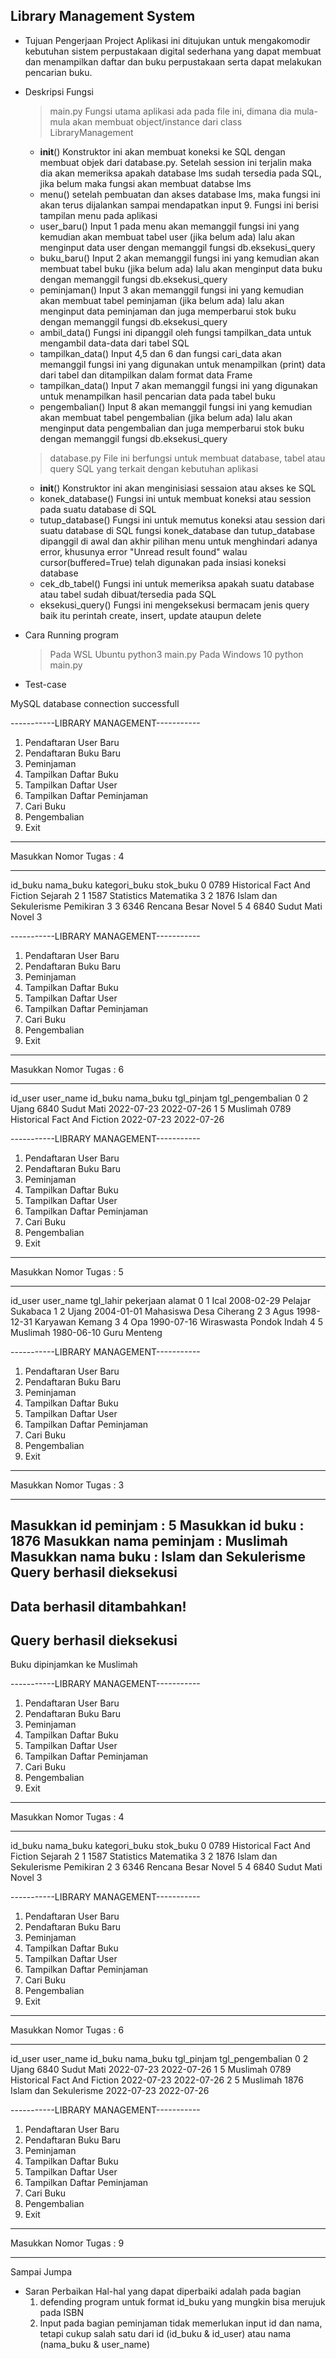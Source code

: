 ## Library Management System

- Tujuan Pengerjaan Project
  Aplikasi ini ditujukan untuk mengakomodir kebutuhan sistem perpustakaan digital sederhana yang dapat membuat dan
  menampilkan daftar dan buku perpustakaan serta dapat melakukan pencarian buku.

- Deskripsi Fungsi
  > main.py
    Fungsi utama aplikasi ada pada file ini, dimana dia mula-mula akan membuat object/instance dari class
    LibraryManagement
    * __init__()
      Konstruktor ini akan membuat koneksi ke SQL dengan membuat objek dari database.py. Setelah session ini terjalin
      maka dia akan memeriksa apakah database lms sudah tersedia pada SQL, jika belum maka fungsi akan membuat databse 
      lms
    * menu()
      setelah pembuatan dan akses database lms, maka fungsi ini akan terus dijalankan sampai mendapatkan input 9. 
      Fungsi ini berisi tampilan menu pada aplikasi
    * user_baru()
      Input 1 pada menu akan memanggil fungsi ini yang kemudian akan membuat tabel user (jika belum ada) lalu akan      
	  menginput data user dengan memanggil fungsi db.eksekusi_query
    * buku_baru()
	  Input 2 akan memanggil fungsi ini yang kemudian akan membuat tabel buku (jika belum ada) lalu akan menginput data 
      buku dengan memanggil fungsi db.eksekusi_query
    * peminjaman()
	  Input 3 akan memanggil fungsi ini yang kemudian akan membuat tabel peminjaman (jika belum ada) lalu akan menginput 
      data peminjaman dan juga memperbarui stok buku dengan memanggil fungsi db.eksekusi_query
    * ambil_data()
	  Fungsi ini dipanggil oleh fungsi tampilkan_data untuk mengambil data-data dari tabel SQL
	* tampilkan_data()
	  Input 4,5 dan 6 dan fungsi cari_data akan memanggil fungsi ini yang digunakan untuk menampilkan (print) data dari
	  tabel dan ditampilkan dalam format data Frame
	* tampilkan_data()
	  Input 7 akan memanggil fungsi ini yang digunakan untuk menampilkan hasil pencarian data pada tabel buku
    * pengembalian()
	  Input 8 akan memanggil fungsi ini yang kemudian akan membuat tabel pengembalian (jika belum ada) lalu akan menginput 
      data pengembalian dan juga memperbarui stok buku dengan memanggil fungsi db.eksekusi_query
  > database.py
    File ini berfungsi untuk membuat database, tabel atau query SQL yang terkait dengan kebutuhan aplikasi
	* __init__()
      Konstruktor ini akan menginisiasi sessaion atau akses ke SQL
	* konek_database()
	  Fungsi ini untuk membuat koneksi atau session pada suatu database di SQL
	* tutup_database()
	  Fungsi ini untuk memutus koneksi atau session dari suatu database di SQL
	  fungsi konek_database dan tutup_database dipanggil di awal dan akhir pilihan menu untuk menghindari adanya error, 
	  khusunya error "Unread result found" walau cursor(buffered=True) telah digunakan pada insiasi koneksi database
	* cek_db_tabel()
	  Fungsi ini untuk memeriksa apakah suatu database atau tabel sudah dibuat/tersedia pada SQL
	* eksekusi_query()
	  Fungsi ini mengeksekusi bermacam jenis query baik itu perintah create, insert, update ataupun delete
	  
- Cara Running program
  > Pada WSL Ubuntu
    python3 main.py 
  > Pada Windows 10
    python main.py

- Test-case

MySQL database connection successfull

-----------LIBRARY MANAGEMENT-----------
  1. Pendaftaran User Baru
  2. Pendaftaran Buku Baru
  3. Peminjaman
  4. Tampilkan Daftar Buku
  5. Tampilkan Daftar User
  6. Tampilkan Daftar Peminjaman
  7. Cari Buku
  8. Pengembalian
  9. Exit
----------------------------------------
Masukkan Nomor Tugas : 4

----------------------------------------------------
  id_buku                    nama_buku kategori_buku  stok_buku
0    0789  Historical Fact And Fiction       Sejarah          2
1    1587                   Statistics    Matematika          3
2    1876        Islam dan Sekulerisme     Pemikiran          3
3    6346                Rencana Besar         Novel          5
4    6840                   Sudut Mati         Novel          3

-----------LIBRARY MANAGEMENT-----------
  1. Pendaftaran User Baru
  2. Pendaftaran Buku Baru
  3. Peminjaman
  4. Tampilkan Daftar Buku
  5. Tampilkan Daftar User
  6. Tampilkan Daftar Peminjaman
  7. Cari Buku
  8. Pengembalian
  9. Exit
----------------------------------------
Masukkan Nomor Tugas : 6

----------------------------------------------------
   id_user user_name id_buku                    nama_buku  tgl_pinjam tgl_pengembalian
0        2     Ujang    6840                   Sudut Mati  2022-07-23       2022-07-26
1        5  Muslimah    0789  Historical Fact And Fiction  2022-07-23       2022-07-26

-----------LIBRARY MANAGEMENT-----------
  1. Pendaftaran User Baru
  2. Pendaftaran Buku Baru
  3. Peminjaman
  4. Tampilkan Daftar Buku
  5. Tampilkan Daftar User
  6. Tampilkan Daftar Peminjaman
  7. Cari Buku
  8. Pengembalian
  9. Exit
----------------------------------------
Masukkan Nomor Tugas : 5

----------------------------------------------------
   id_user user_name   tgl_lahir   pekerjaan         alamat
0        1      Ical  2008-02-29     Pelajar       Sukabaca
1        2     Ujang  2004-01-01   Mahasiswa  Desa Ciherang
2        3      Agus  1998-12-31    Karyawan         Kemang
3        4       Opa  1990-07-16  Wiraswasta  Pondok Indah
4        5  Muslimah  1980-06-10        Guru        Menteng

-----------LIBRARY MANAGEMENT-----------
  1. Pendaftaran User Baru
  2. Pendaftaran Buku Baru
  3. Peminjaman
  4. Tampilkan Daftar Buku
  5. Tampilkan Daftar User
  6. Tampilkan Daftar Peminjaman
  7. Cari Buku
  8. Pengembalian
  9. Exit
----------------------------------------
Masukkan Nomor Tugas : 3

----------------------------------------------------
Masukkan id peminjam : 5
Masukkan id buku : 1876
Masukkan nama peminjam : Muslimah
Masukkan nama buku : Islam dan Sekulerisme
Query berhasil dieksekusi
--------------------------
Data berhasil ditambahkan!
--------------------------
Query berhasil dieksekusi
--------------------------
Buku dipinjamkan ke Muslimah


-----------LIBRARY MANAGEMENT-----------
  1. Pendaftaran User Baru
  2. Pendaftaran Buku Baru
  3. Peminjaman
  4. Tampilkan Daftar Buku
  5. Tampilkan Daftar User
  6. Tampilkan Daftar Peminjaman
  7. Cari Buku
  8. Pengembalian
  9. Exit
----------------------------------------
Masukkan Nomor Tugas : 4

----------------------------------------------------
  id_buku                    nama_buku kategori_buku  stok_buku
0    0789  Historical Fact And Fiction       Sejarah          2
1    1587                   Statistics    Matematika          3
2    1876        Islam dan Sekulerisme     Pemikiran          2
3    6346                Rencana Besar         Novel          5
4    6840                   Sudut Mati         Novel          3

-----------LIBRARY MANAGEMENT-----------
  1. Pendaftaran User Baru
  2. Pendaftaran Buku Baru
  3. Peminjaman
  4. Tampilkan Daftar Buku
  5. Tampilkan Daftar User
  6. Tampilkan Daftar Peminjaman
  7. Cari Buku
  8. Pengembalian
  9. Exit
----------------------------------------
Masukkan Nomor Tugas : 6

----------------------------------------------------
   id_user user_name id_buku                    nama_buku  tgl_pinjam tgl_pengembalian
0        2     Ujang    6840                   Sudut Mati  2022-07-23       2022-07-26
1        5  Muslimah    0789  Historical Fact And Fiction  2022-07-23       2022-07-26
2        5  Muslimah    1876        Islam dan Sekulerisme  2022-07-23       2022-07-26

-----------LIBRARY MANAGEMENT-----------
  1. Pendaftaran User Baru
  2. Pendaftaran Buku Baru
  3. Peminjaman
  4. Tampilkan Daftar Buku
  5. Tampilkan Daftar User
  6. Tampilkan Daftar Peminjaman
  7. Cari Buku
  8. Pengembalian
  9. Exit
----------------------------------------
Masukkan Nomor Tugas : 9

----------------------------------------------------
Sampai Jumpa

- Saran Perbaikan
  Hal-hal yang dapat diperbaiki adalah pada bagian 
  1. defending program untuk format id_buku yang mungkin bisa merujuk pada ISBN
  2. Input pada bagian peminjaman tidak memerlukan input id dan nama, tetapi cukup salah satu 
     dari id (id_buku & id_user) atau nama (nama_buku & user_name)